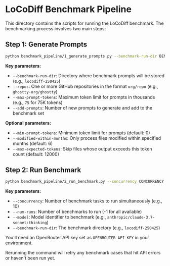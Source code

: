 # LoCoDiff Benchmark Pipeline

This directory contains the scripts for running the LoCoDiff benchmark. The benchmarking process involves two main steps:

## Step 1: Generate Prompts

```bash
python benchmark_pipeline/1_generate_prompts.py --benchmark-run-dir BENCHMARK_DIR --repos REPO1 [REPO2 ...] --max-prompt-tokens MAX_TOKENS --add-prompts NUM_PROMPTS
```

**Key parameters:**
- `--benchmark-run-dir`: Directory where benchmark prompts will be stored (e.g., `locodiff-250425`)
- `--repos`: One or more GitHub repositories in the format `org/repo` (e.g., `ghostty-org/ghostty`)
- `--max-prompt-tokens`: Maximum token limit for prompts in thousands (e.g., `75` for 75K tokens)
- `--add-prompts`: Number of new prompts to generate and add to the benchmark set

**Optional parameters:**
- `--min-prompt-tokens`: Minimum token limit for prompts (default: 0)
- `--modified-within-months`: Only process files modified within specified months (default: 6)
- `--max-expected-tokens`: Skip files whose output exceeds this token count (default: 12000)

## Step 2: Run Benchmark

```bash
python benchmark_pipeline/2_run_benchmark.py --concurrency CONCURRENCY --num-runs NUM_RUNS --model MODEL_NAME --benchmark-run-dir BENCHMARK_DIR
```

**Key parameters:**
- `--concurrency`: Number of benchmark tasks to run simultaneously (e.g., 10)
- `--num-runs`: Number of benchmarks to run (-1 for all available)
- `--model`: Model identifier to benchmark (e.g., `anthropic/claude-3.7-sonnet:thinking`)
- `--benchmark-run-dir`: The benchmark directory (e.g., `locodiff-250425`)

You'll need an OpenRouter API key set as `OPENROUTER_API_KEY` in your environment.

Rerunning the command will retry any benchmark cases that hit API errors or haven't been run yet.
